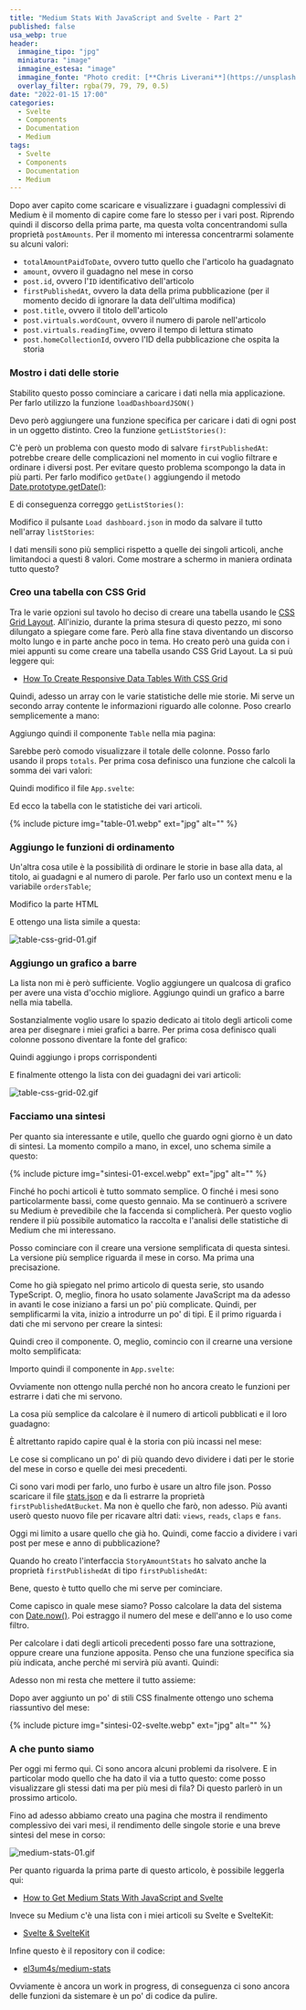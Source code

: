 ```yaml
---
title: "Medium Stats With JavaScript and Svelte - Part 2"
published: false
usa_webp: true
header:
  immagine_tipo: "jpg"
  miniatura: "image"
  immagine_estesa: "image"
  immagine_fonte: "Photo credit: [**Chris Liverani**](https://unsplash.com/@chrisliverani)"
  overlay_filter: rgba(79, 79, 79, 0.5)
date: "2022-01-15 17:00"
categories:
  - Svelte
  - Components
  - Documentation
  - Medium
tags:
  - Svelte
  - Components
  - Documentation
  - Medium
---
```


Dopo aver capito come scaricare e visualizzare i guadagni complessivi di Medium è il momento di capire come fare lo stesso per i vari post. Riprendo quindi il discorso della prima parte, ma questa volta concentrandomi sulla proprietà `postAmounts`. Per il momento mi interessa concentrarmi solamente su alcuni valori:

- `totalAmountPaidToDate`, ovvero tutto quello che l'articolo ha guadagnato
- `amount`, ovvero il guadagno nel mese in corso
- `post.id`, ovvero l'`ID` identificativo dell'articolo
- `firstPublishedAt`, ovvero la data della prima pubblicazione (per il momento decido di ignorare la data dell'ultima modifica)
- `post.title`, ovvero il titolo dell'articolo
- `post.virtuals.wordCount`, ovvero il numero di parole nell'articolo
- `post.virtuals.readingTime`, ovvero il tempo di lettura stimato
- `post.homeCollectionId`, ovvero l'ID della pubblicazione che ospita la storia

### Mostro i dati delle storie

Stabilito questo posso cominciare a caricare i dati nella mia applicazione. Per farlo utilizzo la funzione `loadDashboardJSON()`

<script src="https://gist.github.com/el3um4s/23176172d22b1aa10992d4b334c0d6e5.js"></script>

Devo però aggiungere una funzione specifica per caricare i dati di ogni post in un oggetto distinto. Creo la funzione `getListStories()`:

<script src="https://gist.github.com/el3um4s/8df8518e9ee282b9caf2ffb668864311.js"></script>

C'è però un problema con questo modo di salvare `firstPublishedAt`: potrebbe creare delle complicazioni nel momento in cui voglio filtrare e ordinare i diversi post. Per evitare questo problema scompongo la data in più parti. Per farlo modifico `getDate()` aggiungendo il metodo [Date.prototype.getDate()](https://developer.mozilla.org/en-US/docs/Web/JavaScript/Reference/Global_Objects/Date/getDate):

<script src="https://gist.github.com/el3um4s/080e983706ddd5aac58b27d57f8b2636.js"></script>

E di conseguenza correggo `getListStories()`:

<script src="https://gist.github.com/el3um4s/9496949b16d873ef55e49f9c47ef6e56.js"></script>

Modifico il pulsante `Load dashboard.json` in modo da salvare il tutto nell'array `listStories`:

<script src="https://gist.github.com/el3um4s/4a73598e5022882c5b550041efd2ab03.js"></script>

I dati mensili sono più semplici rispetto a quelle dei singoli articoli, anche limitandoci a questi 8 valori. Come mostrare a schermo in maniera ordinata tutto questo?

### Creo una tabella con CSS Grid

Tra le varie opzioni sul tavolo ho deciso di creare una tabella usando le [CSS Grid Layout](https://developer.mozilla.org/en-US/docs/Web/CSS/CSS_Grid_Layout). All'inizio, durante la prima stesura di questo pezzo, mi sono dilungato a spiegare come fare. Però alla fine stava diventando un discorso molto lungo e in parte anche poco in tema. Ho creato però una guida con i miei appunti su come creare una tabella usando CSS Grid Layout. La si puù leggere qui:

- [How To Create Responsive Data Tables With CSS Grid](https://betterprogramming.pub/how-to-create-responsive-data-tables-with-css-grid-9e0a37394450)

Quindi, adesso un array con le varie statistiche delle mie storie. Mi serve un secondo array contente le informazioni riguardo alle colonne. Poso crearlo semplicemente a mano:

<script src="https://gist.github.com/el3um4s/996ca253a154a1098e8052d92d45bcfd.js"></script>

Aggiungo quindi il componente `Table` nella mia pagina:

<script src="https://gist.github.com/el3um4s/3e06359a59643f05136cd4f62b8c99ba.js"></script>

Sarebbe però comodo visualizzare il totale delle colonne. Posso farlo usando il props `totals`. Per prima cosa definisco una funzione che calcoli la somma dei vari valori:

<script src="https://gist.github.com/el3um4s/d09fee9f825ab6e4e3431f9d60149d7e.js"></script>

Quindi modifico il file `App.svelte`:

<script src="https://gist.github.com/el3um4s/ceaaeceba2cc1e70fe49680895568251.js"></script>

Ed ecco la tabella con le statistiche dei vari articoli.

{% include picture img="table-01.webp" ext="jpg" alt="" %}

### Aggiungo le funzioni di ordinamento

Un'altra cosa utile è la possibilità di ordinare le storie in base alla data, al titolo, ai guadagni e al numero di parole. Per farlo uso un context menu e la variabile `ordersTable`;

<script src="https://gist.github.com/el3um4s/8dc4f496ce884da596d149cad9886e85.js"></script>

Modifico la parte HTML

<script src="https://gist.github.com/el3um4s/586c90b5e02337359efef18c1044168c.js"></script>

E ottengo una lista simile a questa:

![table-css-grid-01.gif](https://raw.githubusercontent.com/el3um4s/strani-anelli-blog/master/_posts/2022/2022-01-14-come-scaricare-le-statistiche-di-medium-part-2/table-css-grid-01.gif)

### Aggiungo un grafico a barre

La lista non mi è però sufficiente. Voglio aggiungere un qualcosa di grafico per avere una vista d'occhio migliore. Aggiungo quindi un grafico a barre nella mia tabella.

Sostanzialmente voglio usare lo spazio dedicato ai titolo degli articoli come area per disegnare i miei grafici a barre. Per prima cosa definisco quali colonne possono diventare la fonte del grafico:

<script src="https://gist.github.com/el3um4s/63ec7a384657d6665bca91f3aea7cfb9.js"></script>

Quindi aggiungo i props corrispondenti

<script src="https://gist.github.com/el3um4s/6bf11b700ae87e26a19c46cc359104bb.js"></script>

E finalmente ottengo la lista con dei guadagni dei vari articoli:

![table-css-grid-02.gif](https://raw.githubusercontent.com/el3um4s/strani-anelli-blog/master/_posts/2022/2022-01-14-come-scaricare-le-statistiche-di-medium-part-2/table-css-grid-02.gif)

### Facciamo una sintesi

Per quanto sia interessante e utile, quello che guardo ogni giorno è un dato di sintesi. La momento compilo a mano, in excel, uno schema simile a questo:

{% include picture img="sintesi-01-excel.webp" ext="jpg" alt="" %}

Finché ho pochi articoli è tutto sommato semplice. O finché i mesi sono particolarmente bassi, come questo gennaio. Ma se continuerò a scrivere su Medium è prevedibile che la faccenda si complicherà. Per questo voglio rendere il più possibile automatico la raccolta e l'analisi delle statistiche di Medium che mi interessano.

Posso cominciare con il creare una versione semplificata di questa sintesi. La versione più semplice riguarda il mese in corso. Ma prima una precisazione.

Come ho già spiegato nel primo articolo di questa serie, sto usando TypeScript. O, meglio, finora ho usato solamente JavaScript ma da adesso in avanti le cose iniziano a farsi un po' più complicate. Quindi, per semplificarmi la vita, inizio a introdurre un po' di tipi. E il primo riguarda i dati che mi servono per creare la sintesi:

<script src="https://gist.github.com/el3um4s/a29f4701a02647ca4cf93540531d71ae.js"></script>

Quindi creo il componente. O, meglio, comincio con il crearne una versione molto semplificata:

<script src="https://gist.github.com/el3um4s/8ed05694b516e1f6093f2a9706bae59e.js"></script>

Importo quindi il componente in `App.svelte`:

<script src="https://gist.github.com/el3um4s/137d5d7a17f05a2f25498401d784e349.js"></script>

Ovviamente non ottengo nulla perché non ho ancora creato le funzioni per estrarre i dati che mi servono.

La cosa più semplice da calcolare è il numero di articoli pubblicati e il loro guadagno:

<script src="https://gist.github.com/el3um4s/ca626d84801fbd3c0ea64238931ff0ca.js"></script>

È altrettanto rapido capire qual è la storia con più incassi nel mese:

<script src="https://gist.github.com/el3um4s/5843b70900b1feb50d795883c6e75563.js"></script>

Le cose si complicano un po' di più quando devo dividere i dati per le storie del mese in corso e quelle dei mesi precedenti.

Ci sono vari modi per farlo, uno furbo è usare un altro file json. Posso scaricare il file [stats.json](https://medium.com/me/stats?format=json&count=1000) e da lì estrarre la proprietà `firstPublishedAtBucket`. Ma non è quello che farò, non adesso. Più avanti userò questo nuovo file per ricavare altri dati: `views`, `reads`, `claps` e `fans`.

Oggi mi limito a usare quello che già ho. Quindi, come faccio a dividere i vari post per mese e anno di pubblicazione?

Quando ho creato l'interfaccia `StoryAmountStats` ho salvato anche la proprietà `firstPublishedAt` di tipo `firstPublishedAt`:

<script src="https://gist.github.com/el3um4s/13f691a15f0dce4beae7c5088df8c5ed.js"></script>

Bene, questo è tutto quello che mi serve per cominciare.

Come capisco in quale mese siamo? Posso calcolare la data del sistema con [Date.now()](https://developer.mozilla.org/en-US/docs/Web/JavaScript/Reference/Global_Objects/Date/now). Poi estraggo il numero del mese e dell'anno e lo uso come filtro.

<script src="https://gist.github.com/el3um4s/72be5684147d0bd51f75b4aedcc7562a.js"></script>

Per calcolare i dati degli articoli precedenti posso fare una sottrazione, oppure creare una funzione apposita. Penso che una funzione specifica sia più indicata, anche perché mi servirà più avanti. Quindi:

<script src="https://gist.github.com/el3um4s/dca2c9ff2d188d1c1a1fb552b9df0e24.js"></script>

Adesso non mi resta che mettere il tutto assieme:

<script src="https://gist.github.com/el3um4s/133eedc098c5d65b7495e06d8ce1c318.js"></script>

Dopo aver aggiunto un po' di stili CSS finalmente ottengo uno schema riassuntivo del mese:

{% include picture img="sintesi-02-svelte.webp" ext="jpg" alt="" %}

### A che punto siamo

Per oggi mi fermo qui. Ci sono ancora alcuni problemi da risolvere. E in particolar modo quello che ha dato il via a tutto questo: come posso visualizzare gli stessi dati ma per più mesi di fila? Di questo parlerò in un prossimo articolo.

Fino ad adesso abbiamo creato una pagina che mostra il rendimento complessivo dei vari mesi, il rendimento delle singole storie e una breve sintesi del mese in corso:

![medium-stats-01.gif](https://raw.githubusercontent.com/el3um4s/strani-anelli-blog/master/_posts/2022/2022-01-14-come-scaricare-le-statistiche-di-medium-part-2/medium-stats-01.gif)

Per quanto riguarda la prima parte di questo articolo, è possibile leggerla qui:

- [How to Get Medium Stats With JavaScript and Svelte](https://blog.stranianelli.com/medium-stats-with-javascript-and-svelte-part-1/)

Invece su Medium c'è una lista con i miei articoli su Svelte e SvelteKit:

- [Svelte & SvelteKit](https://el3um4s.medium.com/list/svelte-sveltekit-bf5be8834fbf)

Infine questo è il repository con il codice:

- [el3um4s/medium-stats](https://github.com/el3um4s/medium-stats)

Ovviamente è ancora un work in progress, di conseguenza ci sono ancora delle funzioni da sistemare è un po' di codice da pulire.

